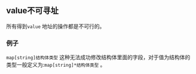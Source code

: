 ##  value不可寻址
所有得到`value` 地址的操作都是不可行的。


###   例子
`map[string]结构体类型` 这种无法成功修改结构体里面的字段，对于值为结构体的类型一般定义为:`map[string]*结构体类型` 。
